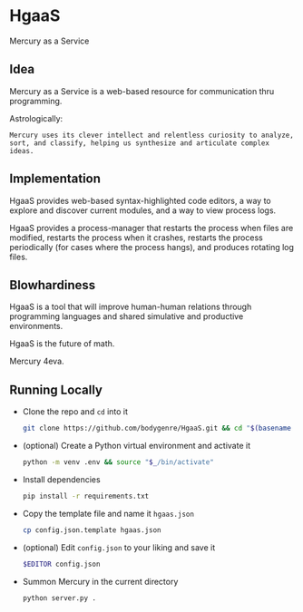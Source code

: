 # HgaaS
Mercury as a Service


## Idea

Mercury as a Service is a web-based resource for communication thru programming.

Astrologically:
```
Mercury uses its clever intellect and relentless curiosity to analyze, sort, and classify, helping us synthesize and articulate complex ideas.
```

## Implementation

HgaaS provides web-based syntax-highlighted code editors, a way to explore and discover current modules, and a way to view process logs. 

HgaaS provides a process-manager that restarts the process when files are modified, restarts the process when it crashes, restarts the process 
periodically (for cases where the process hangs), and produces rotating log files.

## Blowhardiness

HgaaS is a tool that will improve human-human relations through programming languages and shared simulative and productive environments. 

HgaaS is the future of math. 

Mercury 4eva. 

## Running Locally

- Clone the repo and `cd` into it
  ```bash
  git clone https://github.com/bodygenre/HgaaS.git && cd "$(basename "$_" .git)"
  ```

- (optional) Create a Python virtual environment and activate it
  ```bash
  python -m venv .env && source "$_/bin/activate"
  ```

- Install dependencies
  ```bash
  pip install -r requirements.txt
  ```

- Copy the template file and name it `hgaas.json`
  ```bash
  cp config.json.template hgaas.json
  ```

- (optional) Edit `config.json` to your liking and save it
  ```bash
  $EDITOR config.json
  ```

- Summon Mercury in the current directory
  ```bash
  python server.py .
  ```